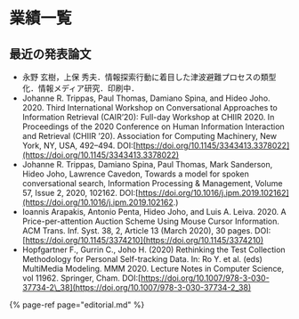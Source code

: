 # 業績一覧

## 最近の発表論文

* 永野 玄樹，上保 秀夫．情報探索行動に着目した津波避難プロセスの類型化．情報メディア研究．印刷中．
* Johanne R. Trippas, Paul Thomas, Damiano Spina, and Hideo Joho. 2020. Third International Workshop on Conversational Approaches to Information Retrieval \(CAIR’20\): Full-day Workshop at CHIIR 2020. In Proceedings of the 2020 Conference on Human Information Interaction and Retrieval \(CHIIR ’20\). Association for Computing Machinery, New York, NY, USA, 492–494. DOI:[https://doi.org/10.1145/3343413.3378022](https://doi.org/10.1145/3343413.3378022)
* Johanne R. Trippas, Damiano Spina, Paul Thomas, Mark Sanderson, Hideo Joho, Lawrence Cavedon, Towards a model for spoken conversational search, Information Processing & Management, Volume 57, Issue 2, 2020, 102162. DOI:[https://doi.org/10.1016/j.ipm.2019.102162](https://doi.org/10.1016/j.ipm.2019.102162.)
* Ioannis Arapakis, Antonio Penta, Hideo Joho, and Luis A. Leiva. 2020. A Price-per-attention Auction Scheme Using Mouse Cursor Information. ACM Trans. Inf. Syst. 38, 2, Article 13 \(March 2020\), 30 pages. DOI:[https://doi.org/10.1145/3374210](https://doi.org/10.1145/3374210)
* Hopfgartner F., Gurrin C., Joho H. \(2020\) Rethinking the Test Collection Methodology for Personal Self-tracking Data. In: Ro Y. et al. \(eds\) MultiMedia Modeling. MMM 2020. Lecture Notes in Computer Science, vol 11962. Springer, Cham. DOI:[https://doi.org/10.1007/978-3-030-37734-2\_38](https://doi.org/10.1007/978-3-030-37734-2_38)

{% page-ref page="editorial.md" %}



